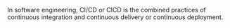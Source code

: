 In software engineering, CI/CD or CICD is the combined practices of continuous integration and continuous delivery or continuous deployment.